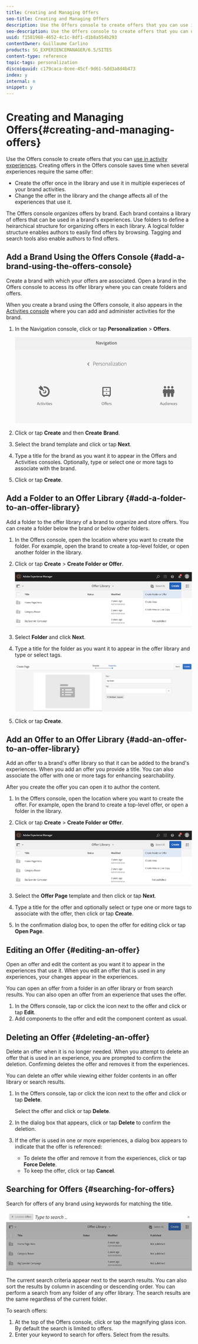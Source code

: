 ```yaml
---
title: Creating and Managing Offers
seo-title: Creating and Managing Offers
description: Use the Offers console to create offers that you can use in activity experiences
seo-description: Use the Offers console to create offers that you can use in activity experiences
uuid: f1581968-4652-4c1c-8df1-d1b8a554b293
contentOwner: Guillaume Carlino
products: SG_EXPERIENCEMANAGER/6.5/SITES
content-type: reference
topic-tags: personalization
discoiquuid: c179caca-8cee-45cf-9d61-5dd3a8d4b473
index: y
internal: n
snippet: y
---
```


# Creating and Managing Offers{#creating-and-managing-offers}

Use the Offers console to create offers that you can [use in activity experiences](../../../sites/authoring/using/content-targeting-touch.md). Creating offers in the Offers console saves time when several experiences require the same offer:

* Create the offer once in the library and use it in multiple experieces of your brand activities. 
* Change the offer in the library and the change affects all of the experiences that use it.

The Offers console organizes offers by brand. Each brand contains a library of offers that can be used in a brand's experiences. Use folders to define a heirarchical structure for organizing offers in each library. A logical folder structure enables authors to easily find offers by browsing. Tagging and search tools also enable authors to find offers.

## Add a Brand Using the Offers Console {#add-a-brand-using-the-offers-console}

Create a brand with which your offers are associated. Open a brand in the Offers console to access its offer library where you can create folders and offers.

When you create a brand using the Offers console, it also appears in the [Activities console](../../../sites/authoring/using/activitylib.md) where you can add and administer activities for the brand.

1. In the Navigation console, click or tap **Personalization** &gt; **Offers**.

   ![](assets/screen-shot_2019-03-05at124139-1.png)

1. Click or tap **Create** and then **Create** **Brand**.
1. Select the brand template and click or tap **Next**.
1. Type a title for the brand as you want it to appear in the Offers and Activities consoles. Optionally, type or select one or more tags to associate with the brand.
1. Click or tap **Create**.

## Add a Folder to an Offer Library {#add-a-folder-to-an-offer-library}

Add a folder to the offer library of a brand to organize and store offers. You can create a folder below the brand or below other folders.

1. In the Offers console, open the location where you want to create the folder. For example, open the brand to create a top-level folder, or open another folder in the library.
1. Click or tap **Create** &gt; **Create Folder or Offer**.

   ![](assets/screen-shot_2019-03-05at124557.png)

1. Select **Folder** and click **Next**. 
1. Type a title for the folder as you want it to appear in the offer library and type or select tags.

   ![](assets/chlimage_1-172.png)

1. Click or tap **Create**.

## Add an Offer to an Offer Library {#add-an-offer-to-an-offer-library}

Add an offer to a brand's offer library so that it can be added to the brand's experiences. When you add an offer you provide a title. You can also associate the offer with one or more tags for enhancing searchability.

After you create the offer you can open it to author the content.

1. In the Offers console, open the location where you want to create the offer. For example, open the brand to create a top-level offer, or open a folder in the library.
1. Click or tap **Create** &gt; **Create Folder or Offer**.

   ![](assets/screen-shot_2019-03-05at124557-1.png)

1. Select the **Offer Page** template and then click or tap **Next**.
1. Type a title for the offer and optionally select or type one or more tags to associate with the offer, then click or tap **Create**.
1. In the confirmation dialog box, to open the offer for editing click or tap **Open Page**.

## Editing an Offer {#editing-an-offer}

Open an offer and edit the content as you want it to appear in the experiences that use it. When you edit an offer that is used in any experiences, your changes appear in the experiences.

You can open an offer from a folder in an offer library or from search results. You can also open an offer from an experience that uses the offer.

1. In the Offers console, tap or click the icon next to the offer and click or tap **Edit**.
1. Add components to the offer and edit the component content as usual.

## Deleting an Offer {#deleting-an-offer}

Delete an offer when it is no longer needed. When you attempt to delete an offer that is used in an experience, you are prompted to confirm the deletion. Confirming deletes the offer and removes it from the experiences.

You can delete an offer while viewing either folder contents in an offer library or search results.

1. In the Offers console, tap or click the icon next to the offer and click or tap **Delete**.

   Select the offer and click or tap **Delete**.

1. In the dialog box that appears, click or tap **Delete** to confirm the deletion.
1. If the offer is used in one or more experiences, a dialog box appears to indicate that the offer is referenced:

    * To delete the offer and remove it from the experiences, click or tap **Force Delete**.
    * To keep the offer, click or tap **Cancel**.

## Searching for Offers {#searching-for-offers}

Search for offers of any brand using keywords for matching the title.

![](assets/screen-shot_2019-03-05at124731.png)

The current search criteria appear next to the search results. You can also sort the results by column in ascending or descending order. You can perform a search from any folder of any offer library. The search results are the same regardless of the current folder.

To search offers:

1. At the top of the Offers console, click or tap the magnifying glass icon. By default the search is limited to offers. 
1. Enter your keyword to search for offers. Select from the results.

